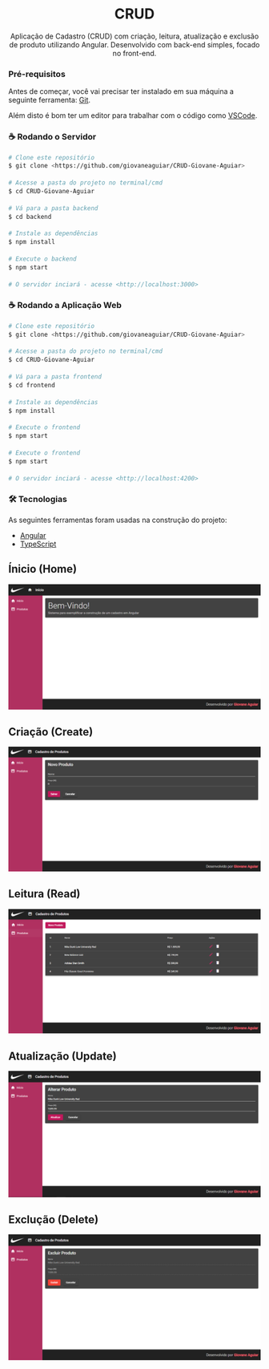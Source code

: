 <h1 align="center">CRUD</h1>
<p align="center">Aplicação de Cadastro (CRUD) com criação, leitura, atualização e exclusão de produto utilizando Angular. Desenvolvido com back-end simples, focado no front-end.</p>


### Pré-requisitos

Antes de começar, você vai precisar ter instalado em sua máquina a seguinte ferramenta:
[Git](https://git-scm.com).

Além disto é bom ter um editor para trabalhar com o código como [VSCode](https://code.visualstudio.com/).

### ☕ Rodando o Servidor

```bash
# Clone este repositório
$ git clone <https://github.com/giovaneaguiar/CRUD-Giovane-Aguiar>

# Acesse a pasta do projeto no terminal/cmd
$ cd CRUD-Giovane-Aguiar

# Vá para a pasta backend
$ cd backend

# Instale as dependências
$ npm install

# Execute o backend 
$ npm start

# O servidor inciará - acesse <http://localhost:3000>
```

### ☕ Rodando a Aplicação Web

```bash
# Clone este repositório
$ git clone <https://github.com/giovaneaguiar/CRUD-Giovane-Aguiar>

# Acesse a pasta do projeto no terminal/cmd
$ cd CRUD-Giovane-Aguiar

# Vá para a pasta frontend
$ cd frontend

# Instale as dependências
$ npm install

# Execute o frontend
$ npm start

# Execute o frontend
$ npm start

# O servidor inciará - acesse <http://localhost:4200>
```

### 🛠 Tecnologias

As seguintes ferramentas foram usadas na construção do projeto:
- [Angular](https://angular.io/guide/what-is-angular)
- [TypeScript](https://www.typescriptlang.org/)

## Ínicio (Home)

<img src="/frontend/src/assets/1.png"> 

## Criação (Create)


<img src="/frontend/src/assets/2.png">

## Leitura (Read)

<img src="/frontend/src/assets/3.png">

## Atualização (Update)

<img src="/frontend/src/assets/4.png">

## Exclução (Delete)

<img src="/frontend/src/assets/5.png">
